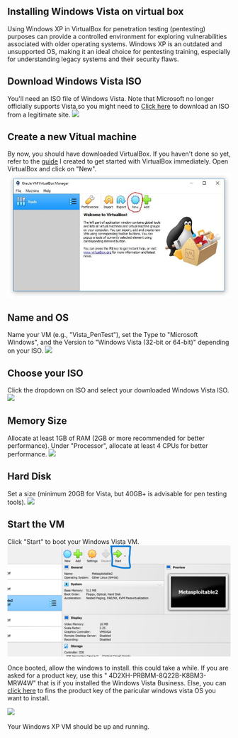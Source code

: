 <h2>Installing Windows Vista on virtual box</h2>
Using Windows XP in VirtualBox for penetration testing (pentesting) purposes can provide a controlled environment for exploring vulnerabilities associated with older operating systems. Windows XP is an outdated and unsupported OS, making it an ideal choice for pentesting training, especially for understanding legacy systems and their security flaws. 
<h2> Download Windows Vista ISO</h2>
You'll need an ISO file of Windows Vista. Note that Microsoft no longer officially supports Vista,so you might need to <a href="https://massgrave.dev/windows_vista_links">Click here</a> to download an ISO from a legitimate site.

<img src="https://github.com/Corporate101/Installing-Windows-XP-on-virtual-box/blob/main/Download%20Windows%20Vista.png">

<h2>Create a new Vitual machine</h2>
By now, you should have downloaded VirtualBox. If you haven't done so yet, refer to the <a href="https://github.com/Corporate101/Setting-up-a-Virtual-home-Lab">guide</a> I created to get started with VirtualBox immediately.
Open VirtualBox and click on "New".

<img src="https://github.com/Corporate101/Setting-up-a-Virtual-home-Lab/blob/main/Folder/New.jpg">

<h2>Name and OS</h2>
Name your VM (e.g., "Vista_PenTest"), set the Type to "Microsoft Windows", and the Version to "Windows Vista (32-bit or 64-bit)" depending on your ISO.

<img src="https://github.com/Corporate101/Installing-Windows-XP-on-virtual-box/blob/main/Nmae%20your%20OS.V.png">

<h2>Choose your ISO</h2>
Click the dropdown on ISO and select your downloaded Windows Vista ISO.

<img src="https://github.com/Corporate101/Installing-Windows-XP-on-virtual-box/blob/main/Upload%20Your%20ISO.V.png">

<h2>Memory Size</h2>
Allocate at least 1GB of RAM (2GB or more recommended for better performance).
Under "Processor", allocate at least 4 CPUs for better performance.

<img src="https://github.com/Corporate101/Installing-Windows-XP-on-virtual-box/blob/main/Memory%20and%20processors.V.png">

<h2>Hard Disk</h2>
Set a size (minimum 20GB for Vista, but 40GB+ is advisable for pen testing tools).

<img src="https://github.com/Corporate101/Installing-Windows-XP-on-virtual-box/blob/main/Create%20HDD.V.png">

<h2>Start the VM</h2>
Click "Start" to boot your Windows Vista VM.

<img src="https://github.com/Corporate101/Setting-up-a-Virtual-home-Lab/blob/main/Folder/Start%20MTSP.png">

Once booted, allow the windows to install. this could take a while. If you are asked for a product key, use this " 4D2XH-PRBMM-8Q22B-K8BM3-MRW4W" that is if you installed the Windows Vista Business. Else, you can <a href="https://www.windowsafg.com/keys.html">click here</a> to fins the product key of the paricular windows vista OS you want to install.

<img src="https://github.com/Corporate101/Installing-Windows-XP-on-virtual-box/blob/main/Start%20your%20VM.png">

Your Windows XP VM should be up and running.

<img src="">
